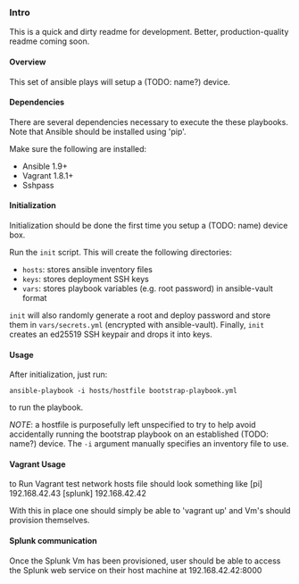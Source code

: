 ### Intro

This is a quick and dirty readme for development. Better, production-quality
readme coming soon.

#### Overview

This set of ansible plays will setup a (TODO: name?) device.

#### Dependencies

There are several dependencies necessary to execute the these playbooks.
Note that Ansible should be installed using 'pip'.

Make sure the following are installed:
   * Ansible 1.9+
   * Vagrant 1.8.1+
   * Sshpass

#### Initialization

Initialization should be done the first time you setup a (TODO: name) device
box.

Run the `init` script. This will create the following directories:
   * `hosts`: stores ansible inventory files
   * `keys`: stores deployment SSH keys
   * `vars`: stores playbook variables (e.g. root password) in ansible-vault
     format

`init` will also randomly generate a root and deploy password and store them
in `vars/secrets.yml` (encrypted with ansible-vault). Finally, `init` creates
an ed25519 SSH keypair and drops it into keys.

#### Usage

After initialization, just run:
```
ansible-playbook -i hosts/hostfile bootstrap-playbook.yml
```
to run the playbook.

*NOTE*: a hostfile is purposefully left unspecified to try to help avoid
accidentally running the bootstrap playbook on an established (TODO: name?)
device. The `-i` argument manually specifies an inventory file to use.

#### Vagrant Usage

to Run Vagrant test network hosts file should look something like
[pi]
192.168.42.43
[splunk]
192.168.42.42

With this in place one should simply be able to 'vagrant up'  and Vm's should provision themselves.


#### Splunk communication

Once the Splunk Vm has been provisioned, user should be able to access the Splunk web service on their host machine at 
192.168.42.42:8000
